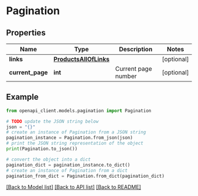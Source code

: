 # Pagination


## Properties

Name | Type | Description | Notes
------------ | ------------- | ------------- | -------------
**links** | [**ProductsAllOfLinks**](ProductsAllOfLinks.md) |  | [optional] 
**current_page** | **int** | Current page number | [optional] 

## Example

```python
from openapi_client.models.pagination import Pagination

# TODO update the JSON string below
json = "{}"
# create an instance of Pagination from a JSON string
pagination_instance = Pagination.from_json(json)
# print the JSON string representation of the object
print(Pagination.to_json())

# convert the object into a dict
pagination_dict = pagination_instance.to_dict()
# create an instance of Pagination from a dict
pagination_from_dict = Pagination.from_dict(pagination_dict)
```
[[Back to Model list]](../README.md#documentation-for-models) [[Back to API list]](../README.md#documentation-for-api-endpoints) [[Back to README]](../README.md)


